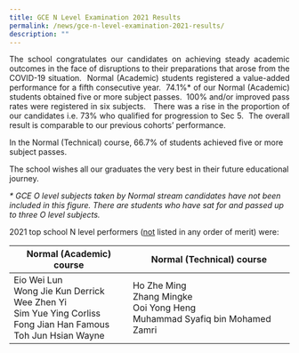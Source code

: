 ```yaml
---
title: GCE N Level Examination 2021 Results
permalink: /news/gce-n-level-examination-2021-results/
description: ""
---
```

<p style="text-align: justify;">The school congratulates our candidates on achieving steady academic outcomes in the face of disruptions to their preparations that arose from the COVID-19 situation.  Normal (Academic) students registered a value-added performance for a fifth consecutive year.  74.1%* of our Normal (Academic) students obtained five or more subject passes.  100% and/or improved pass rates were registered in six subjects.   There was a rise in the proportion of our candidates i.e. 73% who qualified for progression to Sec 5.  The overall result is comparable to our previous cohorts’ performance.</p>


In the Normal (Technical) course, 66.7% of students achieved five or more subject passes. 

The school wishes all our graduates the very best in their future educational journey.

_\* GCE O level subjects taken by Normal stream candidates have not been included in this figure. There are students who have sat for and passed up to three O level subjects._

2021 top school N level performers (<u>not</u> listed in any order of merit) were:

| Normal (Academic) course                                                                                                  | Normal (Technical) course                                                         |
|---------|-----------------------|
| Eio Wei Lun<br>Wong Jie Kun Derrick<br>Wee Zhen Yi<br>Sim Yue Ying Corliss<br>Fong Jian Han Famous<br>Toh Jun Hsian Wayne | Ho Zhe Ming<br>Zhang Mingke<br>Ooi Yong Heng<br>Muhammad Syafiq bin Mohamed Zamri |